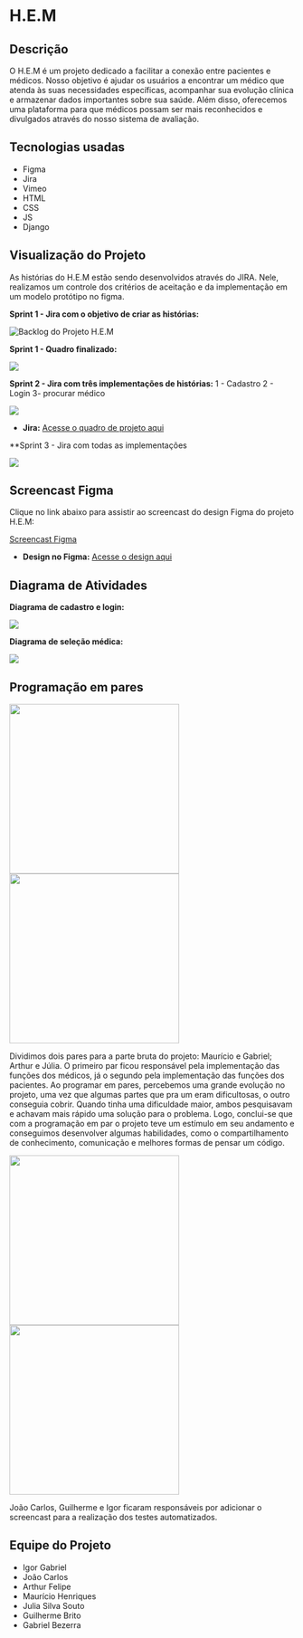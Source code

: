 # H.E.M

## Descrição

O H.E.M é um projeto dedicado a facilitar a conexão entre pacientes e médicos. Nosso objetivo é ajudar os usuários a encontrar um médico que atenda às suas necessidades específicas, acompanhar sua evolução clínica e armazenar dados importantes sobre sua saúde. Além disso, oferecemos uma plataforma para que médicos possam ser mais reconhecidos e divulgados através do nosso sistema de avaliação.

## Tecnologias usadas

- Figma
- Jira
- Vimeo
- HTML
- CSS
- JS
- Django 

## Visualização do Projeto

As histórias do H.E.M estão sendo desenvolvidos através do JIRA. Nele, realizamos um controle dos critérios de aceitação e da implementação em um modelo protótipo no figma.

**Sprint 1 - Jira com o objetivo de criar as histórias:**

![Backlog do Projeto H.E.M](jira.png)

**Sprint 1 - Quadro finalizado:**

![](QuadroSprint1Finalizado.png)

**Sprint 2 - Jira com três implementações de histórias:**
1 - Cadastro
2 - Login
3- procurar médico

![](Sprint2Jira.png)


- **Jira:** [Acesse o quadro de projeto aqui](https://unicap-team-slife.atlassian.net/jira/software/projects/SCRUM/boards/1)

**Sprint 3 - Jira com todas as implementações

![](Captura%20de%20tela%202024-11-28%20220357.png)


## Screencast Figma

Clique no link abaixo para assistir ao screencast do design Figma do projeto H.E.M:

[Screencast Figma](https://vimeo.com/1008266560?share=copy)

- **Design no Figma:** [Acesse o design aqui](https://www.figma.com/design/QYBP6Imj2G5svue2oD7ptj/H.E.M?m=auto&t=DkIXqvCKssu7uQRm-6)

## Diagrama de Atividades

**Diagrama de cadastro e login:**

![](diagramaCadastro-login.jpg)

**Diagrama de seleção médica:**

![](seleçãoMédica.jpg)

## Programação em pares
<img src="dupla1.jpg" width="300">
<img src="dupla12.jpg" width="300">

Dividimos dois pares para a parte bruta do projeto: Maurício e Gabriel; Arthur e Júlia.
O primeiro par ficou responsável pela implementação das funções dos médicos, já o segundo pela implementação das funções dos pacientes. Ao programar em pares, percebemos uma grande evolução no projeto, uma vez que algumas partes que pra um eram dificultosas, o outro conseguia cobrir. Quando tinha uma dificuldade maior, ambos pesquisavam e achavam mais rápido uma solução para o problema.
Logo, conclui-se que com a programação em par o projeto teve um estímulo em seu andamento e conseguimos desenvolver algumas habilidades, como o compartilhamento de conhecimento, comunicação e melhores formas de pensar um código.


<img src="dupla2.jpg" width="300"> <img src="dupla22.jpg" width="300">

João Carlos, Guilherme e Igor ficaram responsáveis por adicionar o screencast para a realização dos testes automatizados.  

## Equipe do Projeto

- Igor Gabriel
- João Carlos
- Arthur Felipe
- Maurício Henriques
- Julia Silva Souto
- Guilherme Brito
- Gabriel Bezerra
